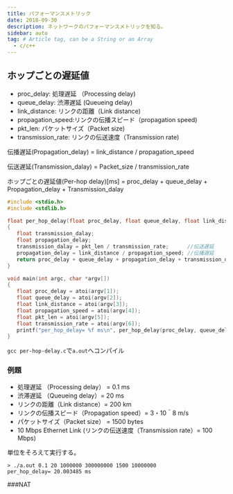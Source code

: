 ```yaml
---
title: パフォーマンスメトリック
date: 2018-09-30
description: ネットワークのパフォーマンスメトリックを知る。
sidebar: auto
tag: # Article tag, can be a String or an Array
  - c/c++
---
```

## ホップごとの遅延値

- proc_delay: 処理遅延 （Processing delay)
- queue_delay: 渋滞遅延 (Queueing delay)
- link_distance: リンクの距離（Link distance)
- propagation_speed:リンクの伝播スピード（propagation speed)
- pkt_len: パケットサイズ（Packet size)
- transmission_rate: リンクの伝送速度（Transmission rate)

伝播遅延(Propagation_delay) = link_distance /  propagation_speed

伝送遅延(Transmission_dalay) = Packet_size / transmission_rate

ホップごとの遅延値(Per-hop delay)[ms] =
 proc_delay + queue_delay + Propagation_delay + Transmission_dalay

 ```c
#include <stdio.h>
#include <stdlib.h>

float per_hop_delay(float proc_delay, float queue_delay, float link_distance, float propagation_speed, float pkt_len, float transmission_rate)
{
    float transmission_dalay;
    float propagation_delay;
    transmission_dalay = pkt_len / transmission_rate;      //伝送遅延
    propagation_delay = link_distance / propagation_speed; //伝播遅延
    return proc_delay + queue_delay + propagation_delay + transmission_dalay;
}

void main(int argc, char *argv[])
{
    float proc_delay = atoi(argv[1]);
    float queue_delay = atoi(argv[2]);
    float link_distance = atoi(argv[3]);
    float propagation_speed = atoi(argv[4]);
    float pkt_len = atoi(argv[5]);
    float transmission_rate = atoi(argv[6]);
    printf("per_hop_delay= %f ms\n", per_hop_delay(proc_delay, queue_delay, link_distance, propagation_speed, pkt_len, transmission_rate));
}
```

`gcc per-hop-delay.c`で`a.out`へコンパイル


### 例題
- 処理遅延 （Processing delay） = 0.1 ms
- 渋滞遅延 （Queueing delay）= 20 ms
- リンクの距離（Link distance）= 200 km
- リンクの伝播スピード（Propagation speed）= 3・10＾8 m/s
- パケットサイズ（Packet size） = 1500 bytes
- 10 Mbps Ethernet Link (リンクの伝送速度（Transmission rate）= 100 Mbps)

単位をそろえて実行する。
```terminal
> ./a.out 0.1 20 1000000 300000000 1500 10000000
per_hop_delay= 20.003485 ms
```

###NAT

###